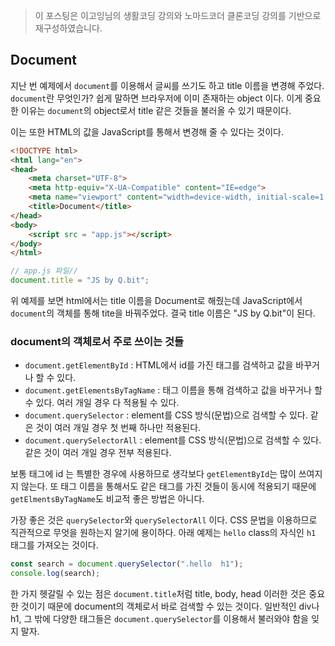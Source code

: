 > 이 포스팅은 이고잉님의 생활코딩 강의와 노마드코더 클론코딩 강의를 기반으로 재구성하였습니다.

## Document



지난 번 예제에서 `document`를 이용해서 글씨를 쓰기도 하고 title 이름을 변경해 주었다. `document`란 무엇인가? 쉽게 말하면 브라우저에 이미 존재하는 object 이다. 이게 중요한 이유는 `document`의 object로서 title 같은 것들을 불러올 수 있기 때문이다.

이는 또한 HTML의 값을 JavaScript를 통해서 변경해 줄 수 있다는 것이다.



```html
<!DOCTYPE html>
<html lang="en">
<head>
    <meta charset="UTF-8">
    <meta http-equiv="X-UA-Compatible" content="IE=edge">
    <meta name="viewport" content="width=device-width, initial-scale=1.0">
    <title>Document</title>
</head>
<body>
    <script src = "app.js"></script>
</body>
</html>
```



```javascript
// app.js 파일//
document.title = "JS by Q.bit";
```



위 예제를 보면 html에서는 title 이름을 Document로 해줬는데 JavaScript에서 `document`의 객체를 통해 tite을 바꿔주었다. 결국 title 이름은 "JS by Q.bit"이 된다.



### document의 객체로서 주로 쓰이는 것들

- `document.getElementById` : HTML에서 id를 가진 태그를 검색하고 값을 바꾸거나 할 수 있다.
- `document.getElementsByTagName` : 태그 이름을 통해 검색하고 값을 바꾸거나 할 수 있다. 여러 개일 경우 다 적용될 수 있다.
- `document.querySelector` : element를 CSS 방식(문법)으로 검색할 수 있다. 같은 것이 여러 개일 경우 첫 번째 하나만 적용된다.
- `document.querySelectorAll` : element를 CSS 방식(문법)으로 검색할 수 있다. 같은 것이 여러 개일 경우 전부 적용된다.



보통 태그에 id 는 특별한 경우에 사용하므로 생각보다 `getElementById`는 많이 쓰여지지 않는다. 또 태그 이름을 통해서도 같은 태그를 가진 것들이 동시에 적용되기 때문에 `getElmentsByTagName`도 비교적 좋은 방법은 아니다.



가장 좋은 것은 `querySelector`와 `querySelectorAll` 이다. CSS 문법을 이용하므로 직관적으로 무엇을 원하는지 알기에 용이하다. 아래 예제는 `hello` class의 자식인 `h1` 태그를 가져오는 것이다.

```javascript
const search = document.querySelector(".hello  h1");
console.log(search);
```



한 가지 헷갈릴 수 있는 점은 `document.title`처럼 title, body, head 이러한 것은 중요한 것이기 때문에 document의 객체로서 바로 검색할 수 있는 것이다. 일반적인 div나 h1, 그 밖에 다양한 태그들은 `document.querySelector`를 이용해서 불러와야 함을 잊지 말자.




